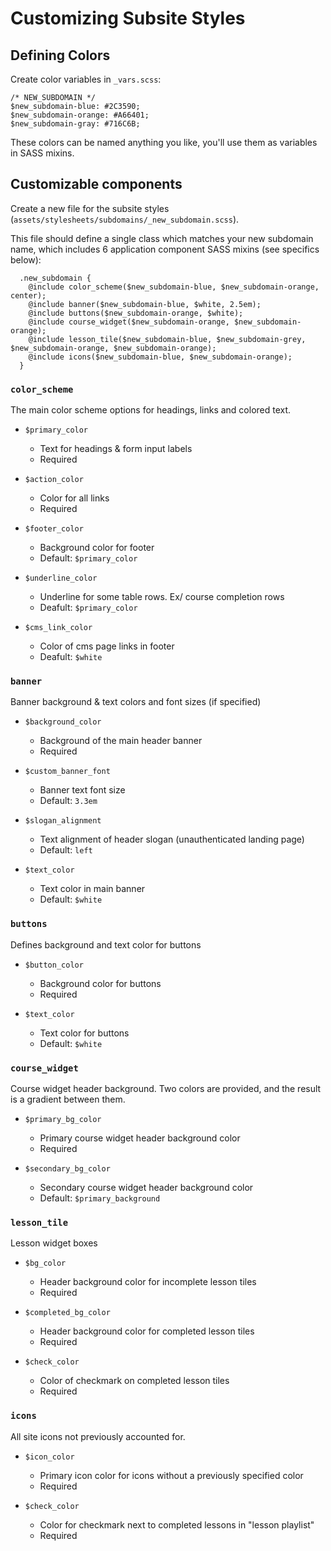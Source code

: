 # Customizing Subsite Styles

## Defining Colors

Create color variables in `_vars.scss`:

```
/* NEW_SUBDOMAIN */
$new_subdomain-blue: #2C3590;
$new_subdomain-orange: #A66401;
$new_subdomain-gray: #716C6B;
```

These colors can be named anything you like, you'll use them as variables in SASS mixins.

## Customizable components

Create a new file for the subsite styles (`assets/stylesheets/subdomains/_new_subdomain.scss`).

This file should define a single class which matches your new subdomain name, which includes 6 application component SASS mixins (see specifics below):

```
  .new_subdomain {
    @include color_scheme($new_subdomain-blue, $new_subdomain-orange, center);
    @include banner($new_subdomain-blue, $white, 2.5em);
    @include buttons($new_subdomain-orange, $white);
    @include course_widget($new_subdomain-orange, $new_subdomain-orange);
    @include lesson_tile($new_subdomain-blue, $new_subdomain-grey, $new_subdomain-orange, $new_subdomain-orange);
    @include icons($new_subdomain-blue, $new_subdomain-orange);
  }
```

### `color_scheme`

The main color scheme options for headings, links and colored text.

- `$primary_color`

  - Text for headings & form input labels
  - Required

- `$action_color`

  - Color for all links
  - Required

- `$footer_color`

  - Background color for footer
  - Default: `$primary_color`

- `$underline_color`

  - Underline for some table rows. Ex/ course completion rows
  - Deafult: `$primary_color`

- `$cms_link_color`

  - Color of cms page links in footer
  - Deafult: `$white`

### `banner`

Banner background & text colors and font sizes (if specified)

- `$background_color`

  - Background of the main header banner
  - Required

- `$custom_banner_font`

  - Banner text font size
  - Default: `3.3em`

- `$slogan_alignment`

  - Text alignment of header slogan (unauthenticated landing page)
  - Default: `left`

- `$text_color`

  - Text color in main banner
  - Default: `$white`

### `buttons`

Defines background and text color for buttons

- `$button_color`

  - Background color for buttons
  - Required

- `$text_color`

  - Text color for buttons
  - Default: `$white`

### `course_widget`

Course widget header background. Two colors are provided, and the result is a gradient between them.

- `$primary_bg_color`

  - Primary course widget header background color
  - Required

- `$secondary_bg_color`

  - Secondary course widget header background color
  - Default: `$primary_background`

### `lesson_tile`

Lesson widget boxes

- `$bg_color`

  - Header background color for incomplete lesson tiles
  - Required

- `$completed_bg_color`

  - Header background color for completed lesson tiles
  - Required

- `$check_color`

  - Color of checkmark on completed lesson tiles
  - Required

### `icons`

All site icons not previously accounted for.

- `$icon_color`

  - Primary icon color for icons without a previously specified color
  - Required

- `$check_color`

  - Color for checkmark next to completed lessons in "lesson playlist"
  - Required
